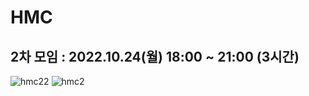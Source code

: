 # HMC
## 2차 모임 :  2022.10.24(월) 18:00 ~ 21:00 (3시간)

![hmc22](https://user-images.githubusercontent.com/80819675/197520665-747318a1-a36f-4379-9464-2e9b29faed01.jpg)
![hmc2](https://user-images.githubusercontent.com/80819675/197520668-c41c83da-aef7-4819-baba-e6aaeae20a36.jpg)

